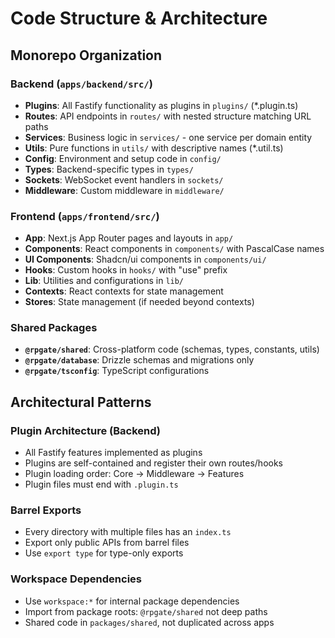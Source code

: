 # Code Structure & Architecture

## Monorepo Organization

### Backend (`apps/backend/src/`)
- **Plugins**: All Fastify functionality as plugins in `plugins/` (*.plugin.ts)
- **Routes**: API endpoints in `routes/` with nested structure matching URL paths
- **Services**: Business logic in `services/` - one service per domain entity
- **Utils**: Pure functions in `utils/` with descriptive names (*.util.ts)
- **Config**: Environment and setup code in `config/`
- **Types**: Backend-specific types in `types/`
- **Sockets**: WebSocket event handlers in `sockets/`
- **Middleware**: Custom middleware in `middleware/`

### Frontend (`apps/frontend/src/`)
- **App**: Next.js App Router pages and layouts in `app/`
- **Components**: React components in `components/` with PascalCase names
- **UI Components**: Shadcn/ui components in `components/ui/`
- **Hooks**: Custom hooks in `hooks/` with "use" prefix
- **Lib**: Utilities and configurations in `lib/`
- **Contexts**: React contexts for state management
- **Stores**: State management (if needed beyond contexts)

### Shared Packages
- **`@rpgate/shared`**: Cross-platform code (schemas, types, constants, utils)
- **`@rpgate/database`**: Drizzle schemas and migrations only
- **`@rpgate/tsconfig`**: TypeScript configurations

## Architectural Patterns

### Plugin Architecture (Backend)
- All Fastify features implemented as plugins
- Plugins are self-contained and register their own routes/hooks
- Plugin loading order: Core → Middleware → Features
- Plugin files must end with `.plugin.ts`

### Barrel Exports
- Every directory with multiple files has an `index.ts`
- Export only public APIs from barrel files
- Use `export type` for type-only exports

### Workspace Dependencies
- Use `workspace:*` for internal package dependencies
- Import from package roots: `@rpgate/shared` not deep paths
- Shared code in `packages/shared`, not duplicated across apps